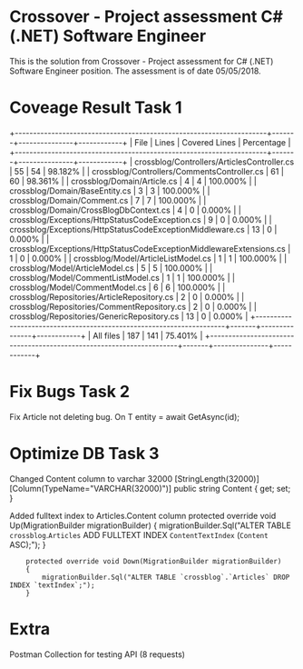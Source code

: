# Crossover - Project assessment C# (.NET) Software Engineer

This is the solution from Crossover - Project assessment for C# (.NET) Software Engineer position.
The assessment is of date 05/05/2018.

# Coveage Result Task 1

+---------------------------------------------------------------------+-------+---------------+------------+
| File                                                                | Lines | Covered Lines | Percentage |
+---------------------------------------------------------------------+-------+---------------+------------+
| crossblog/Controllers/ArticlesController.cs                         |   55  |       54      |   98.182%  |
| crossblog/Controllers/CommentsController.cs                         |   61  |       60      |   98.361%  |
| crossblog/Domain/Article.cs                                         |    4  |        4      |  100.000%  |
| crossblog/Domain/BaseEntity.cs                                      |    3  |        3      |  100.000%  |
| crossblog/Domain/Comment.cs                                         |    7  |        7      |  100.000%  |
| crossblog/Domain/CrossBlogDbContext.cs                              |    4  |        0      |    0.000%  |
| crossblog/Exceptions/HttpStatusCodeException.cs                     |    9  |        0      |    0.000%  |
| crossblog/Exceptions/HttpStatusCodeExceptionMiddleware.cs           |   13  |        0      |    0.000%  |
| crossblog/Exceptions/HttpStatusCodeExceptionMiddlewareExtensions.cs |    1  |        0      |    0.000%  |
| crossblog/Model/ArticleListModel.cs                                 |    1  |        1      |  100.000%  |
| crossblog/Model/ArticleModel.cs                                     |    5  |        5      |  100.000%  |
| crossblog/Model/CommentListModel.cs                                 |    1  |        1      |  100.000%  |
| crossblog/Model/CommentModel.cs                                     |    6  |        6      |  100.000%  |
| crossblog/Repositories/ArticleRepository.cs                         |    2  |        0      |    0.000%  |
| crossblog/Repositories/CommentRepository.cs                         |    2  |        0      |    0.000%  |
| crossblog/Repositories/GenericRepository.cs                         |   13  |        0      |    0.000%  |
+---------------------------------------------------------------------+-------+---------------+------------+
| All files                                                           |  187  |      141      |   75.401%  |
+---------------------------------------------------------------------+-------+---------------+------------+

# Fix Bugs Task 2

Fix Article not deleting bug. On T entity =  await GetAsync(id);

# Optimize DB Task 3

Changed Content column to varchar 32000
        [StringLength(32000)]
        [Column(TypeName="VARCHAR(32000)")]
        public string Content { get; set; }

Added fulltext index to Articles.Content column
        protected override void Up(MigrationBuilder migrationBuilder)
        {
            migrationBuilder.Sql("ALTER TABLE `crossblog`.`Articles` ADD FULLTEXT INDEX `ContentTextIndex` (`Content` ASC);");
        }

        protected override void Down(MigrationBuilder migrationBuilder)
        {
            migrationBuilder.Sql("ALTER TABLE `crossblog`.`Articles` DROP INDEX `textIndex`;");
        }

# Extra 

Postman Collection for testing API (8 requests)